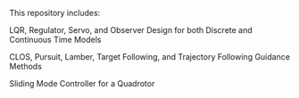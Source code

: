 This repository includes:

LQR, Regulator, Servo, and Observer Design for both Discrete and Continuous Time Models

CLOS, Pursuit, Lamber, Target Following, and Trajectory Following Guidance Methods

Sliding Mode Controller for a Quadrotor
